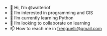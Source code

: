 - 👋 Hi, I’m @walteriof
- 👀 I’m interested in programming and GIS
- 🌱 I’m currently learning Python
- 💞️ I’m looking to collaborate on learning
- 📫 How to reach me in frenguelli@gmail.com

<!---
walteriof/walteriof is a ✨ special ✨ repository because its `README.md` (this file) appears on your GitHub profile.
You can click the Preview link to take a look at your changes.
--->
